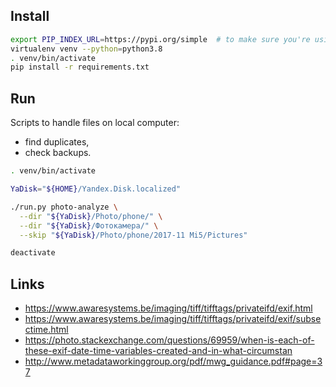 ## Install

```bash
export PIP_INDEX_URL=https://pypi.org/simple  # to make sure you're using proper repos
virtualenv venv --python=python3.8
. venv/bin/activate
pip install -r requirements.txt
```

## Run
Scripts to handle files on local computer:
* find duplicates,
* check backups.

```bash
. venv/bin/activate

YaDisk="${HOME}/Yandex.Disk.localized"

./run.py photo-analyze \
  --dir "${YaDisk}/Photo/phone/" \
  --dir "${YaDisk}/Фотокамера/" \
  --skip "${YaDisk}/Photo/phone/2017-11 Mi5/Pictures"

deactivate
```

## Links

* https://www.awaresystems.be/imaging/tiff/tifftags/privateifd/exif.html
* https://www.awaresystems.be/imaging/tiff/tifftags/privateifd/exif/subsectime.html
* https://photo.stackexchange.com/questions/69959/when-is-each-of-these-exif-date-time-variables-created-and-in-what-circumstan
* http://www.metadataworkinggroup.org/pdf/mwg_guidance.pdf#page=37
